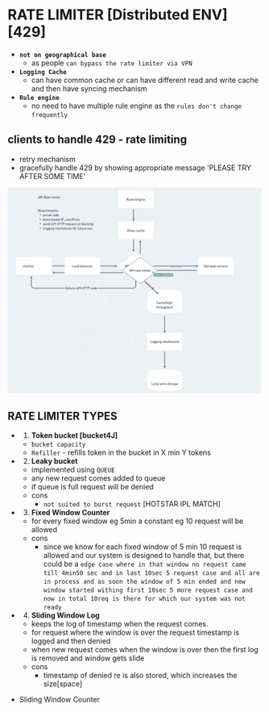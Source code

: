 # RATE LIMITER [Distributed ENV] [429]

- **`not on geographical base`**
  - as people `can bypass the rate limiter via VPN`
- **`Logging Cache`**
  - can have common cache or can have different read and write cache and then have syncing mechanism
- **`Rule engine`**
  - no need to have multiple rule engine as the `rules don't change frequently`

## clients to handle 429 - rate limiting

- retry mechanism
- gracefully handle 429 by showing appropriate message 'PLEASE TRY AFTER SOME TIME'

![Rate Limiter](./img/rate-limiter.png)

## RATE LIMITER TYPES

- 1. **Token bucket [bucket4J]**

  - `bucket capacity`
  - `Refiller` - refills token in the bucket in X min Y tokens

- 2. **Leaky bucket**

  - implemented using `QUEUE`
  - any new request comes added to queue
  - if queue is full request will be denied
  - cons
    - `not suited to burst request` [HOTSTAR IPL MATCH]

- 3. **Fixed Window Counter**
  - for every fixed window eg 5min a constant eg 10 request will be allowed
  - cons
    - since we know for each fixed window of 5 min 10 request is allowed and our system is designed to handle that, but there could be a `edge case where in that window no request came till 4min50 sec and in last 10sec 5 request case and all are in process and as soon the window of 5 min ended and new window started withing first 10sec 5 more request case and now in total 10req is there for which our system was not ready`
- 4. **Sliding Window Log**
  - keeps the log of timestamp when the request comes.
  - for request where the window is over the request timestamp is logged and then denied
  - when new request comes when the window is over then the first log is removed and window gets slide
  - cons
    - timestamp of denied re is also stored, which increases the size[space]
- Sliding Window Counter
